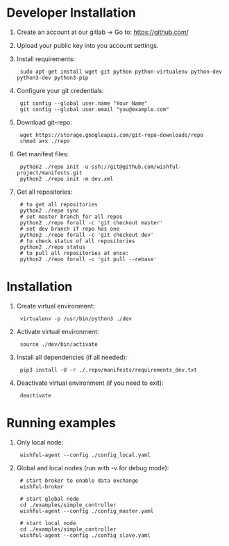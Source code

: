Developer Installation
======================

1. Create an account at our gitlab -> Go to: https://github.com/

2. Upload your public key into you account settings.

3. Install requirements:

        sudo apt-get install wget git python python-virtualenv python-dev python3-dev python3-pip

4. Configure your git credentials:

        git config --global user.name "Your Name"
        git config --global user.email "you@example.com"

5. Download git-repo:

        wget https://storage.googleapis.com/git-repo-downloads/repo
        chmod a+x ./repo

5. Get manifest files:

        python2 ./repo init -u ssh://git@github.com/wishful-project/manifests.git
        python2 ./repo init -m dev.xml

6. Get all repositories:

        # to get all repositories
        python2 ./repo sync
        # set master branch for all repos
        python2 ./repo forall -c 'git checkout master'
        # set dev branch if repo has one
        python2 ./repo forall -c 'git checkout dev'
        # to check status of all repositories
        python2 ./repo status
        # to pull all repositories at once:
        python2 ./repo forall -c 'git pull --rebase'


Installation
============

1. Create virtual environment:

        virtualenv -p /usr/bin/python3 ./dev

2. Activate virtual environment:

        source ./dev/bin/activate

3. Install all dependencies (if all needed):

        pip3 install -U -r ./.repo/manifests/requirements_dev.txt

4. Deactivate virtual environment (if you need to exit):

        deactivate

Running examples
================

1. Only local node:

        wishful-agent --config ./config_local.yaml

2. Global and local nodes (run with -v for debug mode):

        # start broker to enable data exchange
        wishful-broker

        # start global node
        cd ./examples/simple_controller
        wishful-agent --config ./config_master.yaml

        # start local node
        cd ./examples/simple_controller
        wishful-agent --config ./config_slave.yaml

